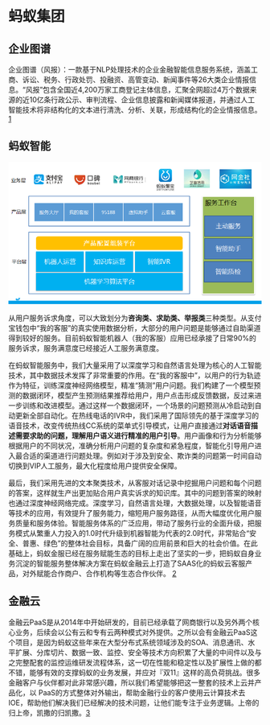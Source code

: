 # 蚂蚁集团

## 企业图谱

企业图谱（风报）：一款基于NLP处理技术的企业金融智能信息服务系统，涵盖工商、诉讼、税务、行政处罚、投融资、高管变动、新闻事件等26大类企业情报信息。“风报”包含全国近4,200万家工商登记主体信息，汇聚全网超过4万个数据来源的近10亿条行政公示、审判流程、企业信息披露和新闻媒体报道，并通过人工智能技术将非结构化的文本进行清洗、分析、关联，形成结构化的企业情报信息。[1]

## 蚂蚁智能

![蚂蚁智能服务整体架构](../img/ant_AI_service.png)

从用户服务诉求角度，可以大致划分为**咨询类、求助类、举报类**三种类型。从支付宝钱包中“我的客服”的真实使用数据分析，大部分的用户问题是能够通过自助渠道得到较好的服务。目前蚂蚁智能机器人（我的客服）应用已经承接了日常90%的服务诉求，服务满意度已经接近人工服务满意度。

在蚂蚁智能服务中，我们大量采用了以深度学习和自然语言处理为核心的人工智能技术，其中数据技术发挥了非常重要的作用。在“我的客服中”，以用户的行为轨迹作为特征，训练深度神经网络模型，精准“猜测”用户问题。我们构建了一个模型预测的数据闭环，模型产生预测结果推荐给用户，用户点击形成反馈数据，反过来进一步训练和改进模型。通过这样一个数据闭环，一个场景的问题预测从冷启动到自动更新全部自动化。在热线电话的IVR中，我们采用了国际领先的基于深度学习的语音技术，改变传统热线CC系统的菜单式引导模式，让用户直接通过**对话语音描述需要求助的问题，理解用户语义进行精准的用户引导**。用户画像和行为分析能够根据用户的不同状况，准确分析用户问题的复杂度和紧急程度，智能化引导用户进入最合适的渠道进行问题处理。例如对于涉及到安全、欺诈类的问题第一时间自动切换到VIP人工服务，最大化程度给用户提供安全保障。

最后，我们采用先进的文本聚类技术，从客服对话记录中挖掘用户问题和每个问题的答案，这样就生产出更加贴合用户真实诉求的知识库。其中的问题到答案的映射也通过深度神经网络完成。深度学习，自然语言处理，大数据处理，以及智能语音等技术的应用，有效提升了服务能力，缩短用户服务路径，从而大幅度优化用户服务质量和服务体验。智能服务体系的广泛应用，带动了服务行业的全面升级，把服务模式从繁重人力投入的1.0时代升级到机器智能为代表的2.0时代，非常贴合“安全、普惠、绿色”的整体社会目标，具备广阔的应用前景和巨大的社会价值。在此基础上，蚂蚁金服已经在服务赋能生态的目标上走出了坚实的一步，把蚂蚁自身业务沉淀的智能服务整体解决方案在蚂蚁金融云上打造了SAAS化的蚂蚁云客服产品，对外赋能合作商户、合作机构等生态合作伙伴。 [2]

## 金融云

金融云PaaS是从2014年中开始研发的，目前已经承载了网商银行以及另外两个核心业务，后续会以公有云和专有云两种模式对外提供。之所以会有金融云PaaS这个项目，是因为蚂蚁这些年来在大型分布式系统领域涉及的SOA、消息通讯、水平扩展、分库切片、数据一致、监控、安全等技术方向积累了大量的中间件以及与之完整配套的监控运维研发流程体系，这一切在性能和稳定性以及扩展性上做的都不错，能够有效的支撑蚂蚁的业务发展，并应对『双11』这样的高负荷挑战。很多金融客户与伙伴都对此非常感兴趣，所以我们希望能够把这一整套的技术上云并产品化，以 PaaS的方式整体对外输出，帮助金融行业的客户使用云计算技术去IOE，帮助他们解决我们已经解决的技术问题，让他们能专注于业务逻辑。上帝的归上帝，凯撒的归凯撒。[3]

[1]: https://damo.alibaba.com/labs/finance-intelligence/
[2]: https://developer.aliyun.com/article/58930
[3]: https://developer.aliyun.com/article/58769
